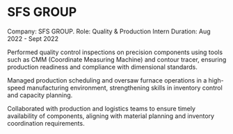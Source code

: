 # SFS GROUP

Company: SFS GROUP.
Role: Quality & Production Intern
Duration: Aug 2022 - Sept 2022

Performed quality control inspections on precision components using tools such as CMM (Coordinate Measuring Machine) and contour tracer, ensuring production readiness and compliance with dimensional standards.

Managed production scheduling and oversaw furnace operations in a high-speed manufacturing environment, strengthening skills in inventory control and capacity planning.

Collaborated with production and logistics teams to ensure timely availability of components, aligning with material planning and inventory coordination requirements.
